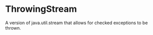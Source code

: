 ThrowingStream
==============

A version of java.util.stream that allows for checked exceptions to be thrown.
